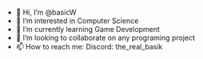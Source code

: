 - 👋 Hi, I’m @basicW
- 👀 I’m interested in Computer Science
- 🌱 I’m currently learning Game Development
- 💞️ I’m looking to collaborate on any programing project
- 📫 How to reach me: Discord: the_real_basik

<!---
basicW/basicW is a ✨ special ✨ repository because its `README.md` (this file) appears on your GitHub profile.
You can click the Preview link to take a look at your changes.
--->
